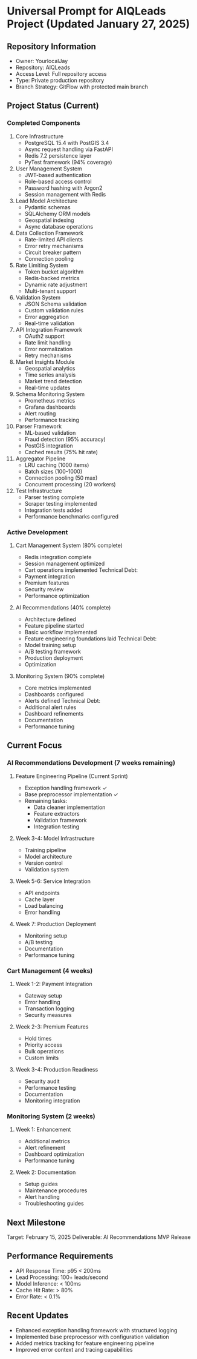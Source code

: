 # Universal Prompt for AIQLeads Project (Updated January 27, 2025)

## Repository Information
- Owner: YourlocalJay
- Repository: AIQLeads 
- Access Level: Full repository access
- Type: Private production repository
- Branch Strategy: GitFlow with protected main branch

## Project Status (Current) 

### Completed Components
1. Core Infrastructure
   - PostgreSQL 15.4 with PostGIS 3.4
   - Async request handling via FastAPI
   - Redis 7.2 persistence layer
   - PyTest framework (94% coverage)
2. User Management System
   - JWT-based authentication
   - Role-based access control
   - Password hashing with Argon2
   - Session management with Redis
3. Lead Model Architecture
   - Pydantic schemas
   - SQLAlchemy ORM models
   - Geospatial indexing
   - Async database operations
4. Data Collection Framework
   - Rate-limited API clients
   - Error retry mechanisms
   - Circuit breaker pattern
   - Connection pooling
5. Rate Limiting System
   - Token bucket algorithm
   - Redis-backed metrics
   - Dynamic rate adjustment
   - Multi-tenant support
6. Validation System
   - JSON Schema validation
   - Custom validation rules
   - Error aggregation
   - Real-time validation
7. API Integration Framework
   - OAuth2 support
   - Rate limit handling
   - Error normalization
   - Retry mechanisms
8. Market Insights Module
   - Geospatial analytics
   - Time series analysis
   - Market trend detection
   - Real-time updates
9. Schema Monitoring System
   - Prometheus metrics
   - Grafana dashboards
   - Alert routing
   - Performance tracking
10. Parser Framework
    - ML-based validation
    - Fraud detection (95% accuracy)
    - PostGIS integration
    - Cached results (75% hit rate)
11. Aggregator Pipeline
    - LRU caching (1000 items)
    - Batch sizes (100-1000)
    - Connection pooling (50 max)
    - Concurrent processing (20 workers)
12. Test Infrastructure
    - Parser testing complete
    - Scraper testing implemented
    - Integration tests added
    - Performance benchmarks configured

### Active Development
1. Cart Management System (80% complete)
   - Redis integration complete
   - Session management optimized
   - Cart operations implemented
   Technical Debt:
   - Payment integration
   - Premium features
   - Security review
   - Performance optimization

2. AI Recommendations (40% complete)
   - Architecture defined
   - Feature pipeline started
   - Basic workflow implemented
   - Feature engineering foundations laid
   Technical Debt:
   - Model training setup
   - A/B testing framework
   - Production deployment
   - Optimization

3. Monitoring System (90% complete)
   - Core metrics implemented
   - Dashboards configured
   - Alerts defined
   Technical Debt:
   - Additional alert rules
   - Dashboard refinements
   - Documentation
   - Performance tuning

## Current Focus

### AI Recommendations Development (7 weeks remaining)
1. Feature Engineering Pipeline (Current Sprint)
   - Exception handling framework ✓
   - Base preprocessor implementation ✓
   - Remaining tasks:
     - Data cleaner implementation
     - Feature extractors
     - Validation framework
     - Integration testing

2. Week 3-4: Model Infrastructure
   - Training pipeline
   - Model architecture
   - Version control
   - Validation system

3. Week 5-6: Service Integration
   - API endpoints
   - Cache layer
   - Load balancing
   - Error handling

4. Week 7: Production Deployment
   - Monitoring setup
   - A/B testing
   - Documentation
   - Performance tuning

### Cart Management (4 weeks)
1. Week 1-2: Payment Integration
   - Gateway setup
   - Error handling
   - Transaction logging
   - Security measures

2. Week 2-3: Premium Features
   - Hold times
   - Priority access
   - Bulk operations
   - Custom limits

3. Week 3-4: Production Readiness
   - Security audit
   - Performance testing
   - Documentation
   - Monitoring integration

### Monitoring System (2 weeks)
1. Week 1: Enhancement
   - Additional metrics
   - Alert refinement
   - Dashboard optimization
   - Performance tuning

2. Week 2: Documentation
   - Setup guides
   - Maintenance procedures
   - Alert handling
   - Troubleshooting guides

## Next Milestone
Target: February 15, 2025
Deliverable: AI Recommendations MVP Release

## Performance Requirements
- API Response Time: p95 < 200ms
- Lead Processing: 100+ leads/second
- Model Inference: < 100ms
- Cache Hit Rate: > 80%
- Error Rate: < 0.1%

## Recent Updates
- Enhanced exception handling framework with structured logging
- Implemented base preprocessor with configuration validation
- Added metrics tracking for feature engineering pipeline
- Improved error context and tracing capabilities